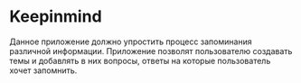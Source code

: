 # Keepinmind
Данное приложение должно упростить процесс запоминания различной информации. Приложение позволят пользователю создавать темы и добавлять в них вопросы, ответы на которые пользователь хочет запомнить.
